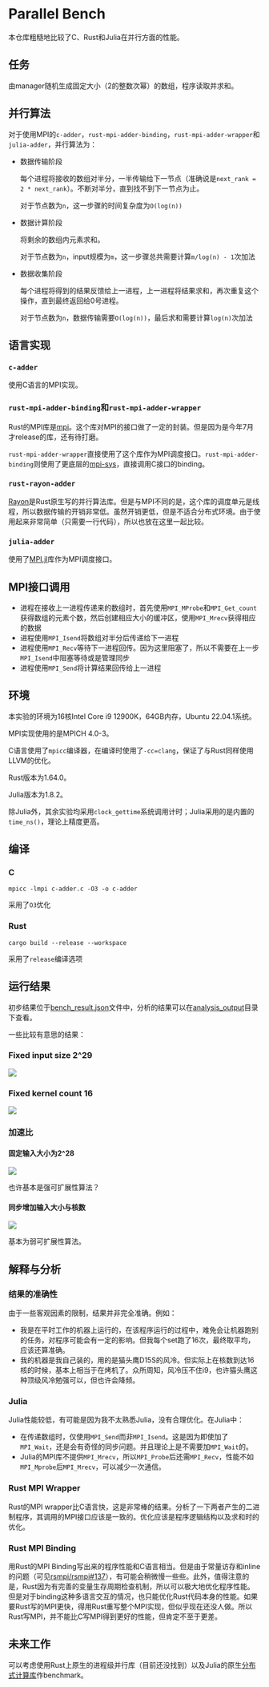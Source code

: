 # Parallel Bench

本仓库粗糙地比较了C、Rust和Julia在并行方面的性能。

## 任务

由manager随机生成固定大小（2的整数次幂）的数组，程序读取并求和。

## 并行算法

对于使用MPI的`c-adder`，`rust-mpi-adder-binding`，`rust-mpi-adder-wrapper`和`julia-adder`，并行算法为：

* 数据传输阶段

  每个进程将接收的数组对半分，一半传输给下一节点（准确说是`next_rank = 2 * next_rank`）。不断对半分，直到找不到下一节点为止。

  对于节点数为`n`，这一步骤的时间复杂度为`O(log(n))`
* 数据计算阶段

  将剩余的数组内元素求和。

  对于节点数为`n`，input规模为`m`，这一步骤总共需要计算`m/log(n) - 1`次加法
* 数据收集阶段

  每个进程将得到的结果反馈给上一进程，上一进程将结果求和，再次重复这个操作，直到最终返回给0号进程。

  对于节点数为`n`，数据传输需要`O(log(n))`，最后求和需要计算`log(n)`次加法

## 语言实现

### `c-adder`

使用C语言的MPI实现。

### `rust-mpi-adder-binding`和`rust-mpi-adder-wrapper`

Rust的MPI库是[mpi](https://crates.io/crates/mpi)。这个库对MPI的接口做了一定的封装。但是因为是今年7月才release的库，还有待打磨。

`rust-mpi-adder-wrapper`直接使用了这个库作为MPI调度接口。`rust-mpi-adder-binding`则使用了更底层的[mpi-sys](https://crates.io/crates/mpi-sys)，直接调用C接口的binding。

### `rust-rayon-adder`

[Rayon](https://crates.io/crates/rayon)是Rust原生写的并行算法库。但是与MPI不同的是，这个库的调度单元是线程，所以数据传输的开销非常低。虽然开销更低，但是不适合分布式环境。由于使用起来非常简单（只需要一行代码），所以也放在这里一起比较。

### `julia-adder`

使用了[MPI.jl](https://juliaparallel.org/MPI.jl/stable/)库作为MPI调度接口。

## MPI接口调用

* 进程在接收上一进程传递来的数组时，首先使用`MPI_MProbe`和`MPI_Get_count`获得数组的元素个数，然后创建相应大小的缓冲区，使用`MPI_Mrecv`获得相应的数据
* 进程使用`MPI_Isend`将数组对半分后传递给下一进程
* 进程使用`MPI_Recv`等待下一进程回传。因为这里阻塞了，所以不需要在上一步`MPI_Isend`中阻塞等待或是管理同步
* 进程使用`MPI_Send`将计算结果回传给上一进程

## 环境

本实验的环境为16核Intel Core i9 12900K，64GB内存，Ubuntu 22.04.1系统。

MPI实现使用的是MPICH 4.0-3。

C语言使用了`mpicc`编译器，在编译时使用了`-cc=clang`，保证了与Rust同样使用LLVM的优化。

Rust版本为1.64.0。

Julia版本为1.8.2。

除Julia外，其余实验均采用`clock_gettime`系统调用计时；Julia采用的是内置的`time_ns()`，理论上精度更高。

## 编译

### C

```shell
mpicc -lmpi c-adder.c -O3 -o c-adder
```

采用了`O3`优化

### Rust

```shell
cargo build --release --workspace
```

采用了`release`编译选项

## 运行结果

初步结果位于[bench_result.json](./bench_result.json)文件中，分析的结果可以在[analysis_output](./analysis_output/)目录下查看。

一些比较有意思的结果：

### Fixed input size 2^29

![](./analysis_output/png/input-size-29.png)

### Fixed kernel count 16

![](./analysis_output/png/kernel-count-16.png)

### 加速比

#### 固定输入大小为2^28

![](./analysis_output/png/speedup-input-size-28.png)

也许基本是强可扩展性算法？

#### 同步增加输入大小与核数

![](./analysis_output/png/speedup-weak-scaling.png)

基本为弱可扩展性算法。

## 解释与分析

### 结果的准确性

由于一些客观因素的限制，结果并非完全准确。例如：

* 我是在平时工作的机器上运行的，在该程序运行的过程中，难免会让机器跑别的任务，对程序可能会有一定的影响。但我每个set跑了16次，最终取平均，应该还算准确。
* 我的机器是我自己装的，用的是猫头鹰D15S的风冷。但实际上在核数到达16核的时候，基本上相当于在烤机了。众所周知，风冷压不住i9，也许猫头鹰这种顶级风冷勉强可以，但也许会降频。

### Julia

Julia性能较低，有可能是因为我不太熟悉Julia，没有合理优化。在Julia中：

* 在传递数组时，仅使用`MPI_Send`而非`MPI_Isend`。这是因为即使加了`MPI_Wait`，还是会有奇怪的同步问题。并且理论上是不需要加`MPI_Wait`的。
* Julia的MPI库不提供`MPI_Mrecv`，所以`MPI_Probe`后还需`MPI_Recv`，性能不如`MPI_Mprobe`后`MPI_Mrecv`，可以减少一次通信。

### Rust MPI Wrapper

Rust的MPI wrapper比C语言快，这是非常棒的结果。分析了一下两者产生的二进制程序，其调用的MPI接口应该是一致的。优化应该是程序逻辑结构以及求和时的优化。

### Rust MPI Binding

用Rust的MPI Binding写出来的程序性能和C语言相当。但是由于常量访存和inline的问题（可见[rsmpi/rsmpi#137](https://github.com/rsmpi/rsmpi/issues/137)），有可能会稍微慢一些些。此外，值得注意的是，Rust因为有完善的变量生存周期检查机制，所以可以极大地优化程序性能。但是对于binding这种多语言交互的情况，也只能优化Rust代码本身的性能。如果要Rust写的MPI更快，得用Rust重写整个MPI实现，但似乎现在还没人做。所以Rust写MPI，并不能比C写MPI得到更好的性能，但肯定不至于更差。

## 未来工作

可以考虑使用Rust上原生的进程级并行库（目前还没找到）以及Julia的原生[分布式计算库](https://docs.julialang.org/en/v1/stdlib/Distributed/)作benchmark。
